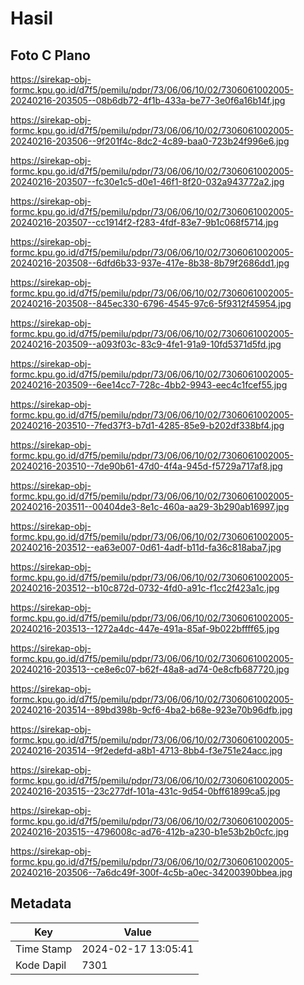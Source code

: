 # Hasil

## Foto C Plano

https://sirekap-obj-formc.kpu.go.id/d7f5/pemilu/pdpr/73/06/06/10/02/7306061002005-20240216-203505--08b6db72-4f1b-433a-be77-3e0f6a16b14f.jpg

https://sirekap-obj-formc.kpu.go.id/d7f5/pemilu/pdpr/73/06/06/10/02/7306061002005-20240216-203506--9f201f4c-8dc2-4c89-baa0-723b24f996e6.jpg

https://sirekap-obj-formc.kpu.go.id/d7f5/pemilu/pdpr/73/06/06/10/02/7306061002005-20240216-203507--fc30e1c5-d0e1-46f1-8f20-032a943772a2.jpg

https://sirekap-obj-formc.kpu.go.id/d7f5/pemilu/pdpr/73/06/06/10/02/7306061002005-20240216-203507--cc1914f2-f283-4fdf-83e7-9b1c068f5714.jpg

https://sirekap-obj-formc.kpu.go.id/d7f5/pemilu/pdpr/73/06/06/10/02/7306061002005-20240216-203508--6dfd6b33-937e-417e-8b38-8b79f2686dd1.jpg

https://sirekap-obj-formc.kpu.go.id/d7f5/pemilu/pdpr/73/06/06/10/02/7306061002005-20240216-203508--845ec330-6796-4545-97c6-5f9312f45954.jpg

https://sirekap-obj-formc.kpu.go.id/d7f5/pemilu/pdpr/73/06/06/10/02/7306061002005-20240216-203509--a093f03c-83c9-4fe1-91a9-10fd5371d5fd.jpg

https://sirekap-obj-formc.kpu.go.id/d7f5/pemilu/pdpr/73/06/06/10/02/7306061002005-20240216-203509--6ee14cc7-728c-4bb2-9943-eec4c1fcef55.jpg

https://sirekap-obj-formc.kpu.go.id/d7f5/pemilu/pdpr/73/06/06/10/02/7306061002005-20240216-203510--7fed37f3-b7d1-4285-85e9-b202df338bf4.jpg

https://sirekap-obj-formc.kpu.go.id/d7f5/pemilu/pdpr/73/06/06/10/02/7306061002005-20240216-203510--7de90b61-47d0-4f4a-945d-f5729a717af8.jpg

https://sirekap-obj-formc.kpu.go.id/d7f5/pemilu/pdpr/73/06/06/10/02/7306061002005-20240216-203511--00404de3-8e1c-460a-aa29-3b290ab16997.jpg

https://sirekap-obj-formc.kpu.go.id/d7f5/pemilu/pdpr/73/06/06/10/02/7306061002005-20240216-203512--ea63e007-0d61-4adf-b11d-fa36c818aba7.jpg

https://sirekap-obj-formc.kpu.go.id/d7f5/pemilu/pdpr/73/06/06/10/02/7306061002005-20240216-203512--b10c872d-0732-4fd0-a91c-f1cc2f423a1c.jpg

https://sirekap-obj-formc.kpu.go.id/d7f5/pemilu/pdpr/73/06/06/10/02/7306061002005-20240216-203513--1272a4dc-447e-491a-85af-9b022bffff65.jpg

https://sirekap-obj-formc.kpu.go.id/d7f5/pemilu/pdpr/73/06/06/10/02/7306061002005-20240216-203513--ce8e6c07-b62f-48a8-ad74-0e8cfb687720.jpg

https://sirekap-obj-formc.kpu.go.id/d7f5/pemilu/pdpr/73/06/06/10/02/7306061002005-20240216-203514--89bd398b-9cf6-4ba2-b68e-923e70b96dfb.jpg

https://sirekap-obj-formc.kpu.go.id/d7f5/pemilu/pdpr/73/06/06/10/02/7306061002005-20240216-203514--9f2edefd-a8b1-4713-8bb4-f3e751e24acc.jpg

https://sirekap-obj-formc.kpu.go.id/d7f5/pemilu/pdpr/73/06/06/10/02/7306061002005-20240216-203515--23c277df-101a-431c-9d54-0bff61899ca5.jpg

https://sirekap-obj-formc.kpu.go.id/d7f5/pemilu/pdpr/73/06/06/10/02/7306061002005-20240216-203515--4796008c-ad76-412b-a230-b1e53b2b0cfc.jpg

https://sirekap-obj-formc.kpu.go.id/d7f5/pemilu/pdpr/73/06/06/10/02/7306061002005-20240216-203506--7a6dc49f-300f-4c5b-a0ec-34200390bbea.jpg


## Metadata

| Key        | Value               |
| ---------- | ------------------- |
| Time Stamp | 2024-02-17 13:05:41 |
| Kode Dapil | 7301                |



